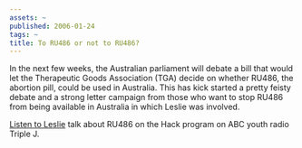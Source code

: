 ```yaml
---
assets: ~
published: 2006-01-24
tags: ~
title: To RU486 or not to RU486?
---
```

In the next few weeks, the Australian parliament will debate a bill that
would let the Therapeutic Goods Association (TGA) decide on whether
RU486, the abortion pill, could be used in Australia. This has kick
started a pretty feisty debate and a strong letter campaign from those
who want to stop RU486 from being available in Australia in which Leslie
was involved.

[Listen to
Leslie](http://www.abc.net.au/triplej/hack/notes/mp3s/abortiondebate.mp3)
talk about RU486 on the Hack program on ABC youth radio Triple J.